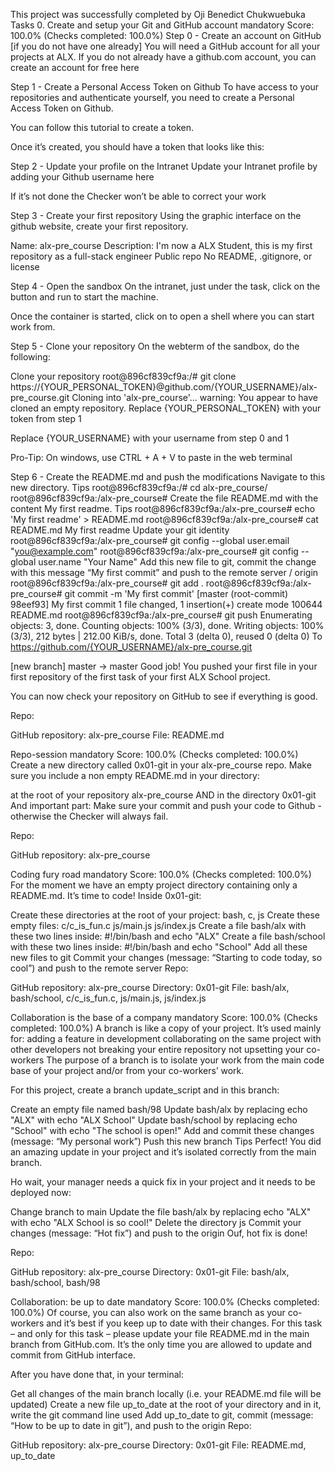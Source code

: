 This project was successfully completed by Oji Benedict Chukwuebuka
Tasks 0. Create and setup your Git and GitHub account mandatory Score: 100.0% (Checks completed: 100.0%) Step 0 - Create an account on GitHub [if you do not have one already] You will need a GitHub account for all your projects at ALX. If you do not already have a github.com account, you can create an account for free here

Step 1 - Create a Personal Access Token on Github To have access to your repositories and authenticate yourself, you need to create a Personal Access Token on Github.

You can follow this tutorial to create a token.

Once it’s created, you should have a token that looks like this:

Step 2 - Update your profile on the Intranet Update your Intranet profile by adding your Github username here

If it’s not done the Checker won’t be able to correct your work

Step 3 - Create your first repository Using the graphic interface on the github website, create your first repository.

Name: alx-pre_course Description: I'm now a ALX Student, this is my first repository as a full-stack engineer Public repo No README, .gitignore, or license

Step 4 - Open the sandbox On the intranet, just under the task, click on the button and run to start the machine.

Once the container is started, click on to open a shell where you can start work from.

Step 5 - Clone your repository On the webterm of the sandbox, do the following:

Clone your repository root@896cf839cf9a:/# git clone https://{YOUR_PERSONAL_TOKEN}@github.com/{YOUR_USERNAME}/alx-pre_course.git
Cloning into 'alx-pre_course'... warning: You appear to have cloned an empty repository.
Replace {YOUR_PERSONAL_TOKEN} with your token from step 1

Replace {YOUR_USERNAME} with your username from step 0 and 1

Pro-Tip: On windows, use CTRL + A + V to paste in the web terminal

Step 6 - Create the README.md and push the modifications Navigate to this new directory. Tips root@896cf839cf9a:/# cd alx-pre_course/ root@896cf839cf9a:/alx-pre_course# Create the file README.md with the content My first readme. Tips root@896cf839cf9a:/alx-pre_course# echo 'My first readme' > README.md
root@896cf839cf9a:/alx-pre_course# cat README.md
My first readme
Update your git identity root@896cf839cf9a:/alx-pre_course# git config --global user.email "you@example.com" root@896cf839cf9a:/alx-pre_course# git config --global user.name "Your Name" Add this new file to git, commit the change with this message “My first commit” and push to the remote server / origin root@896cf839cf9a:/alx-pre_course# git add . root@896cf839cf9a:/alx-pre_course# git commit -m 'My first commit' [master (root-commit) 98eef93] My first commit 1 file changed, 1 insertion(+) create mode 100644 README.md root@896cf839cf9a:/alx-pre_course# git push
Enumerating objects: 3, done.
Counting objects: 100% (3/3), done.
Writing objects: 100% (3/3), 212 bytes | 212.00 KiB/s, done.
Total 3 (delta 0), reused 0 (delta 0)
To https://github.com/{YOUR_USERNAME}/alx-pre_course.git

[new branch] master -> master
Good job!
You pushed your first file in your first repository of the first task of your first ALX School project.

You can now check your repository on GitHub to see if everything is good.

Repo:

GitHub repository: alx-pre_course File: README.md

Repo-session mandatory Score: 100.0% (Checks completed: 100.0%) Create a new directory called 0x01-git in your alx-pre_course repo.
Make sure you include a non empty README.md in your directory:

at the root of your repository alx-pre_course AND in the directory 0x01-git And important part: Make sure your commit and push your code to Github - otherwise the Checker will always fail.

Repo:

GitHub repository: alx-pre_course

Coding fury road mandatory Score: 100.0% (Checks completed: 100.0%) For the moment we have an empty project directory containing only a README.md. It’s time to code!
Inside 0x01-git:

Create these directories at the root of your project: bash, c, js Create these empty files: c/c_is_fun.c js/main.js js/index.js Create a file bash/alx with these two lines inside: #!/bin/bash and echo "ALX" Create a file bash/school with these two lines inside: #!/bin/bash and echo "School" Add all these new files to git Commit your changes (message: “Starting to code today, so cool”) and push to the remote server Repo:

GitHub repository: alx-pre_course Directory: 0x01-git File: bash/alx, bash/school, c/c_is_fun.c, js/main.js, js/index.js

Collaboration is the base of a company mandatory Score: 100.0% (Checks completed: 100.0%) A branch is like a copy of your project. It’s used mainly for:
adding a feature in development collaborating on the same project with other developers not breaking your entire repository not upsetting your co-workers The purpose of a branch is to isolate your work from the main code base of your project and/or from your co-workers’ work.

For this project, create a branch update_script and in this branch:

Create an empty file named bash/98 Update bash/alx by replacing echo "ALX" with echo "ALX School" Update bash/school by replacing echo "School" with echo "The school is open!" Add and commit these changes (message: “My personal work”) Push this new branch Tips Perfect! You did an amazing update in your project and it’s isolated correctly from the main branch.

Ho wait, your manager needs a quick fix in your project and it needs to be deployed now:

Change branch to main Update the file bash/alx by replacing echo "ALX" with echo "ALX School is so cool!" Delete the directory js Commit your changes (message: “Hot fix”) and push to the origin Ouf, hot fix is done!

Repo:

GitHub repository: alx-pre_course Directory: 0x01-git File: bash/alx, bash/school, bash/98

Collaboration: be up to date mandatory Score: 100.0% (Checks completed: 100.0%) Of course, you can also work on the same branch as your co-workers and it’s best if you keep up to date with their changes.
For this task – and only for this task – please update your file README.md in the main branch from GitHub.com. It’s the only time you are allowed to update and commit from GitHub interface.

After you have done that, in your terminal:

Get all changes of the main branch locally (i.e. your README.md file will be updated) Create a new file up_to_date at the root of your directory and in it, write the git command line used Add up_to_date to git, commit (message: “How to be up to date in git”), and push to the origin Repo:

GitHub repository: alx-pre_course Directory: 0x01-git File: README.md, up_to_date
